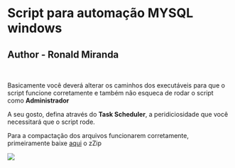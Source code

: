 # Script para automação MYSQL windows


## Author - Ronald Miranda

<br>


<p>


 Basicamente você deverá alterar os caminhos dos executáveis para que o script funcione corretamente e também não esqueca de rodar o script como **Administrador**

 A seu gosto, defina através do **Task Scheduler**, a peridiciosidade que você necessitará que o script rode.

 Para a compactação dos arquivos funcionarem corretamente, primeiramente baixe [aqui](https://www.7-zip.org/a/7z1900-x64.exe) o zZip












 ![](https://alienhostia.com.br/img/logos/header-light.png)
</p>